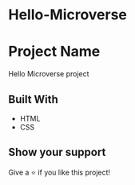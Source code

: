 # Hello-Microverse

# Project Name

Hello Microverse project


## Built With

- HTML
- CSS


## Show your support

Give a ⭐️ if you like this project!


